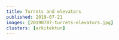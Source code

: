 ```yaml
---
title: Turrets and elevators
published: 2019-07-21
images: [20190707-turrets-elevators.jpg]
clusters: [arkitektur]
---
```

